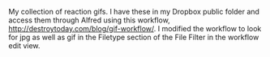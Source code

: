 My collection of reaction gifs. I have these in my Dropbox public folder and access them through Alfred using this workflow, http://destroytoday.com/blog/gif-workflow/. I modified the workflow to look for jpg as well as gif in the Filetype section of the File Filter in the workflow edit view.
